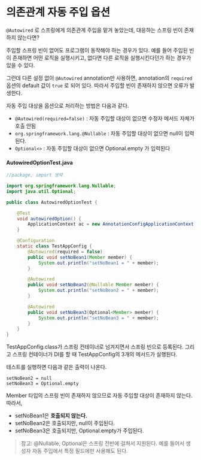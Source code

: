 # 의존관계 자동 주입 옵션
`@Autowired` 로 스프링에게 의존관계 주입을 맡겨 놓았는데, 대응하는 스프링 빈이 존재하지 않는다면?

주입할 스프링 빈이 없어도 프로그램이 동작해야 하는 경우가 있다. 예를 들어 주입된 빈이 존재하면 어떤 로직을 실행시키고, 없다면 다른 로직을 실행시킨다던가 하는 경우가 있을 수 있다.

그런데 다른 설정 없이 `@Autowired` annotation만 사용하면, annotation의 `required` 옵션의 default 값이 `true` 로 되어 있다. 따라서 주입할 빈이 존재하지 않으면 오류가 발생한다.

자동 주입 대상을 옵션으로 처리하는 방법은 다음과 같다.
- `@Autowired(required=false)` : 자동 주입할 대상이 없으면 수정자 메서드 자체가 호출 안됨
- `org.springframework.lang.@Nullable` : 자동 주입할 대상이 없으면 null이 입력된다.
- `Optional<>` : 자동 주입할 대상이 없으면 Optional.empty 가 입력된다

#### AutowiredOptionTest.java
```Java
//package, import 생략

import org.springframework.lang.Nullable;
import java.util.Optional;

public class AutowiredOptionTest {

    @Test
    void autowiredOption() {
        ApplicationContext ac = new AnnotationConfigApplicationContext(TestAppConfig.class);
    }

    @Configuration
    static class TestAppConfig {
        @Autowired(required = false)
        public void setNoBean1(Member member) {
            System.out.println("setNoBean1 = " + member);
        }

        @Autowired
        public void setNoBean2(@Nullable Member member) {
            System.out.println("setNoBean2 = " + member);
        }

        @Autowired
        public void setNoBean3(Optional<Member> member) {
            System.out.println("setNoBean3 = " + member);
        }
    }
}
```

TestAppConfig.class가 스프링 컨테이너로 넘겨지면서 스프링 빈으로 등록된다. 그리고 스프링 컨테이너가 DI를 할 때 TestAppConfig의 3개의 메서드가 실행된다.

테스트를 실행하면 다음과 같은 출력이 나온다.
```text
setNoBean2 = null
setNoBean3 = Optional.empty
```


Member 타입의 스프링 빈이 존재하지 않으므로 자동 주입할 대상이 존재하지 않는다. 따라서,
- setNoBean1은 **호출되지 않는다.**
- setNoBean2은 호출되지만, null이 주입된다.
- setNoBean3은 호출되지만, Optional.empty가 주입된다.

>참고: @Nullable, Optional은 스프링 전반에 걸쳐서 지원된다. 예를 들어서 생성자 자동 주입에서 특정 필드에만 사용해도 된다.